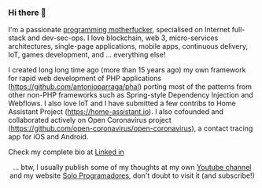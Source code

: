 ### Hi there 👋

I'm a passionate [programming motherfucker](http://programming-motherfucker.com), specialised on Internet full-stack and dev-sec-ops. I love blockchain, web 3, micro-services architectures, single-page applications, mobile apps, continuous delivery, IoT, games development, and ... everything else! 

I created long long time ago (more than 15 years ago) my own framework for rapid web development of PHP applications (https://github.com/antonioparraga/phal) porting most of the patterns from other non-PHP frameworks such as Spring-style Dependency Injection and Webflows. I also love IoT and I have submitted a few contribs to Home Assistant Project (https://home-assistant.io). I also cofounded and collaborated actively on Open Coronavirus project (https://github.com/open-coronavirus/open-coronavirus), a contact tracing app for iOS and Android.

Check my complete bio at [Linked in](https://www.linkedin.com/in/antonioparraga/)

  <p align="center">
  ... btw, I usually publish some of my thoughts at my own <a href="https://www.youtube.com/c/antonioparraga">Youtube channel</a> and my website <a href="https://soloprogramadores.com">Solo Programadores</a>, don't doubt to visit it (and subscribe!)
  </p>
